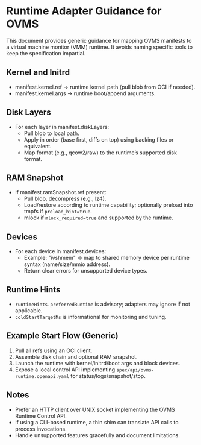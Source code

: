 # Runtime Adapter Guidance for OVMS

This document provides generic guidance for mapping OVMS manifests to a virtual machine monitor (VMM) runtime. It avoids naming specific tools to keep the specification impartial.

## Kernel and Initrd
- manifest.kernel.ref → runtime kernel path (pull blob from OCI if needed).
- manifest.kernel.args → runtime boot/append arguments.

## Disk Layers
- For each layer in manifest.diskLayers:
  - Pull blob to local path.
  - Apply in order (base first, diffs on top) using backing files or equivalent.
  - Map format (e.g., qcow2/raw) to the runtime’s supported disk format.

## RAM Snapshot
- If manifest.ramSnapshot.ref present:
  - Pull blob, decompress (e.g., lz4).
  - Load/restore according to runtime capability; optionally preload into tmpfs if `preload_hint=true`.
  - mlock if `mlock_required=true` and supported by the runtime.

## Devices
- For each device in manifest.devices:
  - Example: "ivshmem" → map to shared memory device per runtime syntax (name/size/mmio address).
  - Return clear errors for unsupported device types.

## Runtime Hints
- `runtimeHints.preferredRuntime` is advisory; adapters may ignore if not applicable.
- `coldStartTargetMs` is informational for monitoring and tuning.

## Example Start Flow (Generic)
1. Pull all refs using an OCI client.
2. Assemble disk chain and optional RAM snapshot.
3. Launch the runtime with kernel/initrd/boot args and block devices.
4. Expose a local control API implementing `spec/api/ovms-runtime.openapi.yaml` for status/logs/snapshot/stop.

## Notes
- Prefer an HTTP client over UNIX socket implementing the OVMS Runtime Control API.
- If using a CLI-based runtime, a thin shim can translate API calls to process invocations.
- Handle unsupported features gracefully and document limitations.

